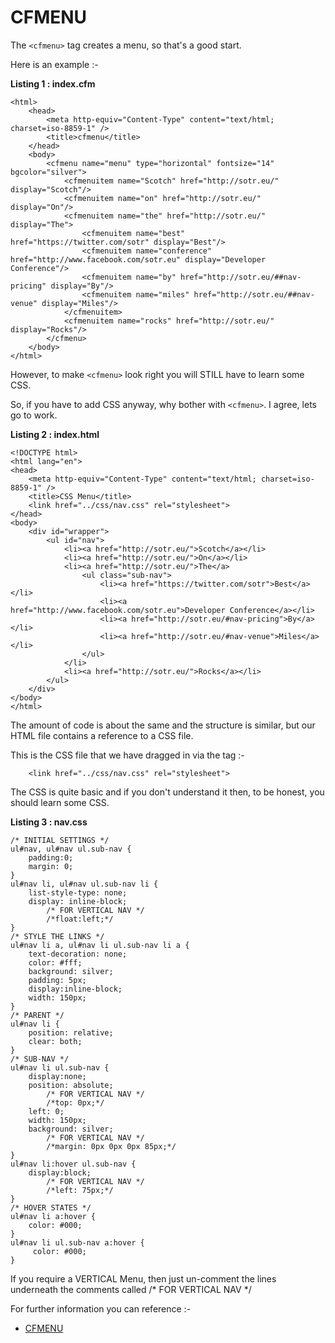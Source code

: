 CFMENU
===

The `<cfmenu>` tag creates a menu, so that's a good start.

Here is an example :-

**Listing 1 : index.cfm**

    <html>
        <head>
            <meta http-equiv="Content-Type" content="text/html; charset=iso-8859-1" />
            <title>cfmenu</title>
        </head>
        <body>
            <cfmenu name="menu" type="horizontal" fontsize="14" bgcolor="silver">
                <cfmenuitem name="Scotch" href="http://sotr.eu/" display="Scotch"/>
                <cfmenuitem name="on" href="http://sotr.eu/" display="On"/>
                <cfmenuitem name="the" href="http://sotr.eu/" display="The">
                    <cfmenuitem name="best" href="https://twitter.com/sotr" display="Best"/>
                    <cfmenuitem name="conference" href="http://www.facebook.com/sotr.eu" display="Developer Conference"/>
                    <cfmenuitem name="by" href="http://sotr.eu/##nav-pricing" display="By"/>
                    <cfmenuitem name="miles" href="http://sotr.eu/##nav-venue" display="Miles"/>
                </cfmenuitem>
                <cfmenuitem name="rocks" href="http://sotr.eu/" display="Rocks"/>
            </cfmenu>
        </body>
    </html>


However, to make `<cfmenu>` look right you will STILL have to learn some CSS.

So, if you have to add CSS anyway, why bother with `<cfmenu>`. I agree, lets go to work.

**Listing 2 : index.html**

    <!DOCTYPE html>
    <html lang="en">
    <head>
        <meta http-equiv="Content-Type" content="text/html; charset=iso-8859-1" />
        <title>CSS Menu</title>
        <link href="../css/nav.css" rel="stylesheet">
    </head>
    <body>
        <div id="wrapper">
            <ul id="nav">
                <li><a href="http://sotr.eu/">Scotch</a></li>
                <li><a href="http://sotr.eu/">On</a></li>
                <li><a href="http://sotr.eu/">The</a>
                    <ul class="sub-nav">
                        <li><a href="https://twitter.com/sotr">Best</a></li>
                        <li><a href="http://www.facebook.com/sotr.eu">Developer Conference</a></li>
                        <li><a href="http://sotr.eu/#nav-pricing">By</a></li>
                        <li><a href="http://sotr.eu/#nav-venue">Miles</a></li>
                    </ul>
                </li>
                <li><a href="http://sotr.eu/">Rocks</a></li>
            </ul>
        </div>
    </body>
    </html>

The amount of code is about the same and the structure is similar, but our HTML file contains a reference to a CSS file.

This is the CSS file that we have dragged in via the tag :-

        <link href="../css/nav.css" rel="stylesheet">

The CSS is quite basic and if you don't understand it then, to be honest, you should learn some CSS.

**Listing 3 : nav.css**

    /* INITIAL SETTINGS */
    ul#nav, ul#nav ul.sub-nav {
        padding:0;
        margin: 0;
    }
    ul#nav li, ul#nav ul.sub-nav li {
        list-style-type: none;
        display: inline-block;
            /* FOR VERTICAL NAV */
            /*float:left;*/
    }
    /* STYLE THE LINKS */
    ul#nav li a, ul#nav li ul.sub-nav li a {
        text-decoration: none;
        color: #fff;
        background: silver;
        padding: 5px;           
        display:inline-block;
        width: 150px;
    }
    /* PARENT */
    ul#nav li {
        position: relative;
        clear: both;
    }
    /* SUB-NAV */
    ul#nav li ul.sub-nav {
        display:none;
        position: absolute;
            /* FOR VERTICAL NAV */
            /*top: 0px;*/
        left: 0;
        width: 150px;
        background: silver;
            /* FOR VERTICAL NAV */
            /*margin: 0px 0px 0px 85px;*/
    }
    ul#nav li:hover ul.sub-nav {
        display:block;
            /* FOR VERTICAL NAV */
            /*left: 75px;*/
    }
    /* HOVER STATES */
    ul#nav li a:hover {
        color: #000;
    }
    ul#nav li ul.sub-nav a:hover {
         color: #000;
    }


If you require a VERTICAL Menu, then just un-comment the lines underneath the comments called   /* FOR VERTICAL NAV */

For further information you can reference :-

* [CFMENU](http://livedocs.adobe.com/coldfusion/8/htmldocs/help.html?content=Tags_m-o_04.html)

